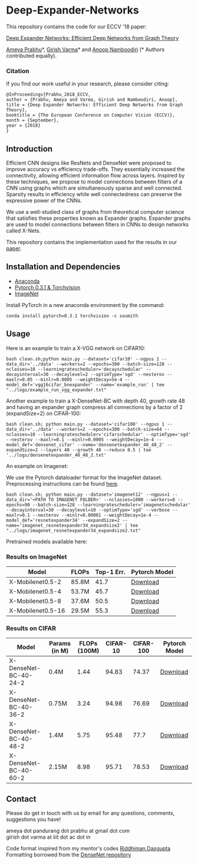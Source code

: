 # Deep-Expander-Networks

This repository contains the code for our ECCV '18 paper:

[Deep Expander Networks: Efficient Deep Networks from Graph Theory](https://arxiv.org/pdf/1711.08757.pdf)

[Ameya Prabhu](http://researchweb.iiit.ac.in/~ameya.prabhu)\*, [Girish Varma](https://github.com/geevi)\* and [Anoop Namboodiri](https://faculty.iiit.ac.in/~anoop/)  (\* Authors contributed equally).

### Citation
If you find our work useful in your research, please consider citing:

	@InProceedings{Prabhu_2018_ECCV,
	author = {Prabhu, Ameya and Varma, Girish and Namboodiri, Anoop},
	title = {Deep Expander Networks: Efficient Deep Networks from Graph Theory},
	booktitle = {The European Conference on Computer Vision (ECCV)},
	month = {September},
	year = {2018}
	} 

## Introduction

Efficient CNN designs like ResNets and DenseNet were proposed to improve accuracy vs efficiency trade-offs. They essentially increased the connectivity, allowing efficient information flow across layers. Inspired by these techniques, we propose to model connections between filters of a CNN using graphs which are simultaneously sparse and well connected. Sparsity results in efficiency while well connectedness can preserve the expressive power of the CNNs. 

We use a well-studied class of graphs from theoretical computer science that satisfies these properties known  as  Expander  graphs.  Expander  graphs  are  used  to  model  connections between filters in CNNs to design networks called X-Nets. 

This repository contains the implementation used for the results in our [paper](https://arxiv.org/pdf/1711.08757.pdf).
 

## Installation and Dependencies

- [Anaconda](https://www.anaconda.com/download/)
- [Pytorch 0.3.1 & Torchvision](https://pytorch.org/previous-versions/)
- [ImageNet](https://www.image-net.org/challenges/LSVRC/2012/)

Install PyTorch in a new anaconda environment by the command:
```
conda install pytorch=0.3.1 torchvision -c soumith
```

## Usage

Here is an example to train a X-VGG network on CIFAR10:

```
bash clean.sh;python main.py --dataset='cifar10' --ngpus 1 --data_dir='../data' --workers=2 --epochs=300 --batch-size=128 --nclasses=10 --learningratescheduler='decayschedular' --decayinterval=30 --decaylevel=2 --optimType='sgd' --nesterov --maxlr=0.05 --minlr=0.0005 --weightDecay=5e-4 --model_def='vgg16cifar_bnexpander' --name='example_run' | tee "../logs/example_run_vgg_expander.txt"
```

Another example to train a X-DenseNet-BC with depth 40, growth rate 48 and having an expander graph compress all connections by a factor of 2 (expandSize=2) on CIFAR-100:

```
bash clean.sh; python main.py --dataset='cifar100' --ngpus 1 --data_dir='../data' --workers=2 --epochs=300 --batch-size=64 --nclasses=10 --learningratescheduler='cifarschedular' --optimType='sgd' --nesterov --maxlr=0.1 --minlr=0.0005 --weightDecay=1e-4 --model_def='densenet_cifar' --name='densenetexpander_40_48_2' --expandSize=2 --layers 40 --growth 48 --reduce 0.5 | tee '../logs/densenetexpander_40_48_2.txt'
``` 
An example on Imagenet:

We use the Pytorch dataloader format for the ImageNet dataset. Preprocessing instructions can be found [here](https://github.com/pytorch/examples/tree/master/imagenet).

```
bash clean.sh; python main.py --dataset='imagenet12' --ngpus=1 --data_dir='<PATH TO IMAGENET FOLDER>' --nclasses=1000 --workers=8 --epochs=90 --batch-size=128 --learningratescheduler='imagenetschedular' --decayinterval=30 --decaylevel=10 --optimType='sgd' --verbose --maxlr=0.1 --nesterov --minlr=0.00001 --weightDecay=1e-4 --model_def='resnetexpander34' --expandSize=2 --name='imagenet_resnetexpander34_expandsize2' | tee "../logs/imagenet_resnetexpander34_expandsize2.txt"
```

Pretrained models available here:

### Results on ImageNet

| Model | FLOPs | Top-1 Err. | Pytorch Model |
|---|---|---|---|
| X-Mobilenet0.5-2 | 85.8M | 41.7 | [Download](https://drive.google.com/drive/folders/1wNpSMxo6aerjKP50Rj5zuSmOhaDq5jwt?usp=sharing) |
| X-Mobilenet0.5-4 | 53.7M | 45.7 | [Download](https://drive.google.com/drive/folders/1wNpSMxo6aerjKP50Rj5zuSmOhaDq5jwt?usp=sharing) |
| X-Mobilenet0.5-8 | 37.6M | 50.5 | [Download](https://drive.google.com/drive/folders/1wNpSMxo6aerjKP50Rj5zuSmOhaDq5jwt?usp=sharing) |
| X-Mobilenet0.5-16 | 29.5M | 55.3 | [Download](https://drive.google.com/drive/folders/1wNpSMxo6aerjKP50Rj5zuSmOhaDq5jwt?usp=sharing) |

### Results on CIFAR

| Model | Params (in M) | FLOPs (100M) | CIFAR-10 | CIFAR-100 | Pytorch Model |
|---|---|---|---|---|---|
| X-DenseNet-BC-40-24-2 | 0.4M | 1.44 | 94.83 | 74.37 | [Download](https://drive.google.com/drive/folders/1wNpSMxo6aerjKP50Rj5zuSmOhaDq5jwt?usp=sharing) |
| X-DenseNet-BC-40-36-2 | 0.75M | 3.24 | 94.98 | 76.69 | [Download](https://drive.google.com/drive/folders/1wNpSMxo6aerjKP50Rj5zuSmOhaDq5jwt?usp=sharing) |
| X-DenseNet-BC-40-48-2 | 1.4M | 5.75 | 95.48 | 77.7 | [Download](https://drive.google.com/drive/folders/1wNpSMxo6aerjKP50Rj5zuSmOhaDq5jwt?usp=sharing) |
| X-DenseNet-BC-40-60-2 | 2.15M | 8.98 | 95.71 | 78.53 | [Download](https://drive.google.com/drive/folders/1wNpSMxo6aerjKP50Rj5zuSmOhaDq5jwt?usp=sharing) |

## Contact

Please do get in touch with us by email for any questions, comments, suggestions you have!

ameya dot pandurang dot prabhu at gmail dot com  
girish dot varma at iiit dot ac dot in

Code format inspired from my mentor's codes [Riddhiman Dasgupta](https://github.com/dasguptar)
Formatting borrowed from the [DenseNet repository](https://raw.githubusercontent.com/liuzhuang13/DenseNet)

